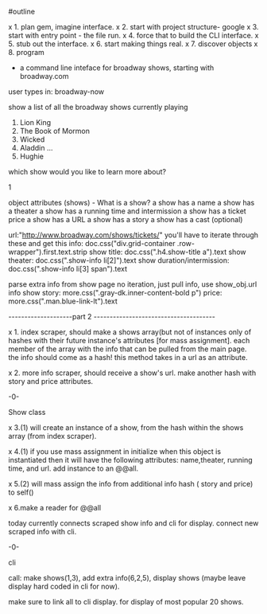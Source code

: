 #outline

 x 1. plan gem, imagine interface.
 x 2. start with project structure- google
 x 3. start with entry point - the file run.
 x 4. force that to build the CLI interface.
 x 5. stub out the interface.
 x 6. start making things real.
 x 7. discover objects
 x 8. program

- a command line inteface for broadway shows, starting with broadway.com

user types in: broadway-now

show a list of all the broadway shows currently playing

1. Lion King
2. The Book of Mormon
3. Wicked
4. Aladdin
...
20. Hughie

which show would you like to learn more about?

1


object attributes (shows) - What is a show?
a show has a name
a show has a theater
a show has a running time and intermission
a show has a ticket price
a show has a URL
a show has a story
a show has a cast (optional)

url:"http://www.broadway.com/shows/tickets/"
you'll have to iterate through these and get this info:
doc.css("div.grid-container .row-wrapper").first.text.strip
show title:       doc.css(".h4.show-title a").text
show theater:     doc.css(".show-info li[2]").text
show duration/intermission:      doc.css(".show-info li[3] span").text

parse extra info from show page
no iteration, just pull info, use show_obj.url info
show story: more.css(".gray-dk.inner-content-bold p")
price: more.css(".man.blue-link-lt").text

--------------------part 2 --------------------------------------

x 1. index scraper, should make a shows array(but 
  not of instances only of hashes with their future instance's attributes [for mass assignment]. each member of the array with the info that can be pulled from the main page. the info should come as a hash! this method takes in a url as an attribute.

x 2. more info scraper, should receive a show's 
  url. make another hash with story and price attributes.

-0-

Show class

x 3.(1) will create an instance of a show, from the hash 
  within the shows array (from index scraper). 

x 4.(1) if you use mass assignment in initialize when this 
  object is instantiated then it will have the following attributes: name,theater, running time, and url. add instance to an @@all.

x 5.(2) will mass assign the info from additional info hash (
  story and price) to self()

x 6.make a reader for @@all 

today currently connects scraped show info and cli for display.
connect new scraped info with cli.

-0-

cli

call: make shows(1,3), add extra info(6,2,5), display shows (maybe leave display hard coded in cli for now). 

make sure to link all to cli display. for display of most popular 20 shows.







































